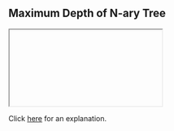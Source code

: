 ##  Maximum Depth of N-ary Tree 

<iframe></iframe>

Click [here](Explanation.md) for an explanation.

